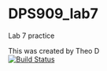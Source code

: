 # DPS909_lab7
Lab 7 practice 

This was created by Theo D <br>
[![Build Status](https://travis-ci.org/Th30/DPS909_lab7.svg?branch=master)](https://travis-ci.org/Th30/DPS909_lab7)
